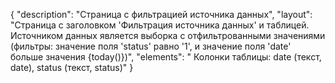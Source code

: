 {
"description": "Страница с фильтрацией источника данных",
"layout": "Страница с заголовком 'Фильтрация источника данных' и таблицей. Источником данных является выборка с отфильтрованными значениями (фильтры: значение поля 'status' равно '1', и значение поля 'date' больше значения {today()})",
"elements": " Колонки таблицы: date (текст, date), status (текст, status)"
}